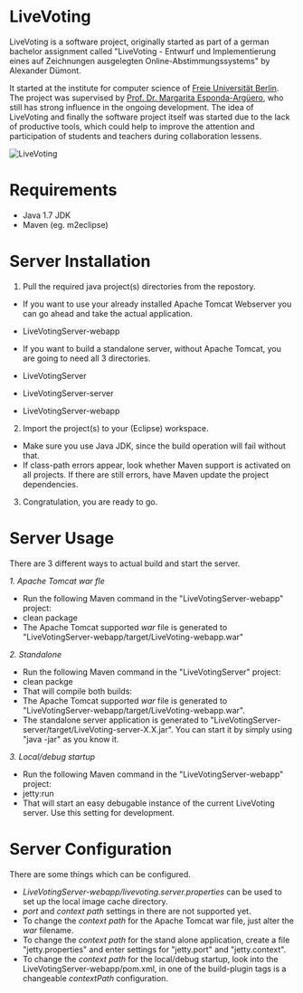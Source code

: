 LiveVoting
==========



LiveVoting is a software project, originally started as part of a german bachelor assignment called
"LiveVoting - Entwurf und Implementierung eines auf Zeichnungen ausgelegten Online-Abstimmungssystems"
by Alexander Dümont.

It started at the institute for computer science of [Freie Universität Berlin](http://www.mi.fu-berlin.de/inf/). The project was supervised
by [Prof. Dr. Margarita Esponda-Argüero](http://www.esponda.de/), who still has strong influence in the ongoing development.
The idea of LiveVoting and finally the software project itself was started due to the lack of productive
tools, which could help to improve the attention and participation of students and teachers during
collaboration lessens.


![LiveVoting](https://raw.github.com/a-d/livevoting/master/LiveVotingServer-webapp/src/main/webapp/logo.png)




Requirements
=========
* Java 1.7 JDK
* Maven (eg. m2eclipse)



Server Installation
=========
1) Pull the required java project(s) directories from the repostory.

* If you want to use your already installed Apache Tomcat Webserver you can go ahead and take the actual application.
 * LiveVotingServer-webapp

* If you want to build a standalone server, without Apache Tomcat, you are going to need all 3 directories.
 * LiveVotingServer
 * LiveVotingServer-server
 * LiveVotingServer-webapp

2) Import the project(s) to your (Eclipse) workspace.

* Make sure you use Java JDK, since the build operation will fail without that.
* If class-path errors appear, look whether Maven support is activated on all projects.
  If there are still errors, have Maven update the project dependencies.

3) Congratulation, you are ready to go.




Server Usage
=========

There are 3 different ways to actual build and start the server.

*1. Apache Tomcat war fle*
* Run the following Maven command in the "LiveVotingServer-webapp" project:
 * clean package
* The Apache Tomcat supported *war* file is generated to "LiveVotingServer-webapp/target/LiveVoting-webapp.war"

*2. Standalone*
* Run the following Maven command in the "LiveVotingServer" project:
 * clean packge
* That will compile both builds:
 * The Apache Tomcat supported *war* file is generated to "LiveVotingServer-webapp/target/LiveVoting-webapp.war".
 * The standalone server application is generated to "LiveVotingServer-server/target/LiveVoting-server-X.X.jar". You can start it by simply using "java -jar" as you know it.

*3. Local/debug startup*
* Run the following Maven command in the "LiveVotingServer-webapp" project:
 * jetty:run
* That will start an easy debugable instance of the current LiveVoting server. Use this setting for development.



Server Configuration
=========
There are some things which can be configured.
 * *LiveVotingServer-webapp/livevoting.server.properties* can be used to set up the local image cache directory.
  * *port* and *context path* settings in there are not supported yet.
 * To change the *context path* for the Apache Tomcat war file, just alter the *war* filename.
 * To change the *context path* for the stand alone application, create a file "jetty.properties" and enter settings for "jetty.port" and "jetty.context".
 * To change the *context path* for the local/debug startup, look into the LiveVotingServer-webapp/pom.xml, in one of the build-plugin tags is a changeable *contextPath* configuration.
